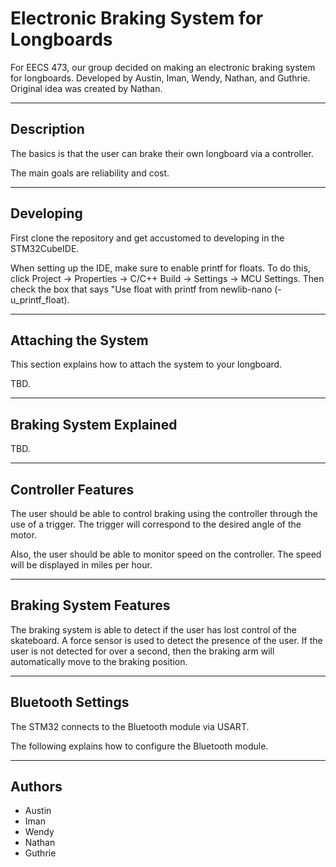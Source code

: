 # Electronic Braking System for Longboards

For EECS 473, our group decided on making an electronic braking system for longboards. Developed by Austin, Iman, Wendy, Nathan, and Guthrie. Original idea was created by Nathan.

---

## Description

The basics is that the user can brake their own longboard via a controller.

The main goals are reliability and cost.

---

## Developing

First clone the repository and get accustomed to developing in the STM32CubeIDE.

When setting up the IDE, make sure to enable printf for floats.
To do this, click Project -> Properties -> C/C++ Build -> Settings -> MCU Settings.
Then check the box that says "Use float with printf from newlib-nano (-u_printf_float).

---

## Attaching the System

This section explains how to attach the system to your longboard.

TBD.

---

## Braking System Explained

TBD. 

---

## Controller Features

The user should be able to control braking using the controller through the use of a trigger.
The trigger will correspond to the desired angle of the motor.

Also, the user should be able to monitor speed on the controller.
The speed will be displayed in miles per hour.

---

## Braking System Features

The braking system is able to detect if the user has lost control of the skateboard.
A force sensor is used to detect the presence of the user.
If the user is not detected for over a second, then
the braking arm will automatically move to the braking position.

---

## Bluetooth Settings

The STM32 connects to the Bluetooth module via USART.

The following explains how to configure the Bluetooth module.

---

## Authors

- Austin
- Iman
- Wendy
- Nathan
- Guthrie